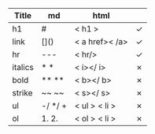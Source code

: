 |Title      | md    | html          |   |
|-----------|-------|---------------|---|
|h1         | #     |  < h1 >       | ✓ |
|link       | \[]() |< a href>< /a> | ✓ |
|hr         |  ---  |    < hr/>     | ✓ |
|italics    |\* *   |< i></ i>      | ✗ |
|bold       |\*\* **|< b></ b>      | ✗ |
|strike     |~~ ~~  |< s></ s>      | ✗ |
|ul         |-/ */ +|< ul > < li >  | ✗ |
|ol         |1. 2.  |< ol > < li >  | ✗ |
